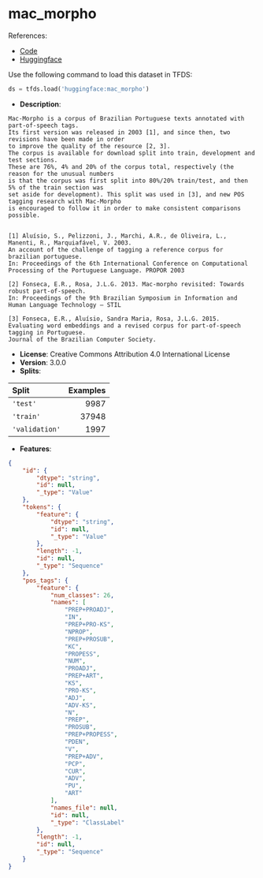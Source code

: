 # mac_morpho

References:

*   [Code](https://github.com/huggingface/datasets/blob/master/datasets/mac_morpho)
*   [Huggingface](https://huggingface.co/datasets/mac_morpho)



Use the following command to load this dataset in TFDS:

```python
ds = tfds.load('huggingface:mac_morpho')
```

*   **Description**:

```
Mac-Morpho is a corpus of Brazilian Portuguese texts annotated with part-of-speech tags.
Its first version was released in 2003 [1], and since then, two revisions have been made in order
to improve the quality of the resource [2, 3].
The corpus is available for download split into train, development and test sections.
These are 76%, 4% and 20% of the corpus total, respectively (the reason for the unusual numbers
is that the corpus was first split into 80%/20% train/test, and then 5% of the train section was
set aside for development). This split was used in [3], and new POS tagging research with Mac-Morpho
is encouraged to follow it in order to make consistent comparisons possible.


[1] Aluísio, S., Pelizzoni, J., Marchi, A.R., de Oliveira, L., Manenti, R., Marquiafável, V. 2003.
An account of the challenge of tagging a reference corpus for brazilian portuguese.
In: Proceedings of the 6th International Conference on Computational Processing of the Portuguese Language. PROPOR 2003

[2] Fonseca, E.R., Rosa, J.L.G. 2013. Mac-morpho revisited: Towards robust part-of-speech.
In: Proceedings of the 9th Brazilian Symposium in Information and Human Language Technology – STIL

[3] Fonseca, E.R., Aluísio, Sandra Maria, Rosa, J.L.G. 2015.
Evaluating word embeddings and a revised corpus for part-of-speech tagging in Portuguese.
Journal of the Brazilian Computer Society.
```

*   **License**: Creative Commons Attribution 4.0 International License
*   **Version**: 3.0.0
*   **Splits**:

Split  | Examples
:----- | -------:
`'test'` | 9987
`'train'` | 37948
`'validation'` | 1997

*   **Features**:

```json
{
    "id": {
        "dtype": "string",
        "id": null,
        "_type": "Value"
    },
    "tokens": {
        "feature": {
            "dtype": "string",
            "id": null,
            "_type": "Value"
        },
        "length": -1,
        "id": null,
        "_type": "Sequence"
    },
    "pos_tags": {
        "feature": {
            "num_classes": 26,
            "names": [
                "PREP+PROADJ",
                "IN",
                "PREP+PRO-KS",
                "NPROP",
                "PREP+PROSUB",
                "KC",
                "PROPESS",
                "NUM",
                "PROADJ",
                "PREP+ART",
                "KS",
                "PRO-KS",
                "ADJ",
                "ADV-KS",
                "N",
                "PREP",
                "PROSUB",
                "PREP+PROPESS",
                "PDEN",
                "V",
                "PREP+ADV",
                "PCP",
                "CUR",
                "ADV",
                "PU",
                "ART"
            ],
            "names_file": null,
            "id": null,
            "_type": "ClassLabel"
        },
        "length": -1,
        "id": null,
        "_type": "Sequence"
    }
}
```


